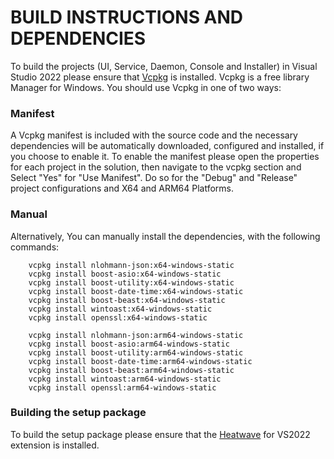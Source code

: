 # BUILD INSTRUCTIONS AND DEPENDENCIES
To build the projects (UI, Service, Daemon, Console and Installer) in Visual Studio 2022 please ensure that [Vcpkg](https://github.com/microsoft/vcpkg) is installed. Vcpkg is a free library Manager for Windows. You should use Vcpkg in one of two ways:

### Manifest
A Vcpkg manifest is included with the source code and the necessary dependencies will be automatically downloaded, configured and installed, if you choose to enable it. To enable the manifest please open the properties for each project in the solution, then 
navigate to the vcpkg section and Select "Yes" for "Use Manifest". Do so for the "Debug" and "Release" project configurations and X64 and ARM64 Platforms.

### Manual
Alternatively, You can manually install the dependencies, with the following commands:

		vcpkg install nlohmann-json:x64-windows-static
		vcpkg install boost-asio:x64-windows-static
		vcpkg install boost-utility:x64-windows-static
		vcpkg install boost-date-time:x64-windows-static
		vcpkg install boost-beast:x64-windows-static
		vcpkg install wintoast:x64-windows-static
		vcpkg install openssl:x64-windows-static
  
  		vcpkg install nlohmann-json:arm64-windows-static
		vcpkg install boost-asio:arm64-windows-static
		vcpkg install boost-utility:arm64-windows-static
		vcpkg install boost-date-time:arm64-windows-static
		vcpkg install boost-beast:arm64-windows-static
		vcpkg install wintoast:arm64-windows-static
		vcpkg install openssl:arm64-windows-static

### Building the setup package
To build the setup package please ensure that the [Heatwave](https://www.firegiant.com/docs/heatwave/) for VS2022 extension is installed.
